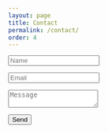 ```yaml
---
layout: page
title: Contact
permalink: /contact/
order: 4
---
```


<form class="contact" name="contact" method="POST" data-netlify="true" data-netlify-recaptcha="true">
  <p>
    <input type="text" name="name" placeholder="Name"/>
  </p>
  <p>
    <input type="text" name="email" placeholder="Email"/>
  </p>
  <p>
    <textarea name="message" placeholder="Message"></textarea>
  </p>
  <div data-netlify-recaptcha="true"></div>
  <p class="submit-wrapper">
    <button type="submit">Send</button>
  </p>
</form>